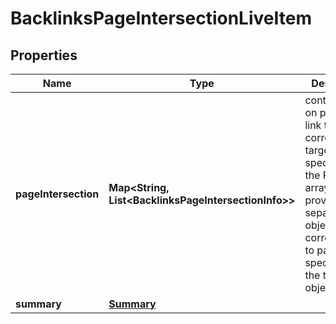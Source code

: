

# BacklinksPageIntersectionLiveItem


## Properties

| Name | Type | Description | Notes |
|------------ | ------------- | ------------- | -------------|
|**pageIntersection** | **Map&lt;String, List&lt;BacklinksPageIntersectionInfo&gt;&gt;** | contains data on pages that link to the corresponding targets specified in the POST array data is provided in separate objects corresponding to pages specified in the targets object |  [optional] |
|**summary** | [**Summary**](Summary.md) |  |  [optional] |



